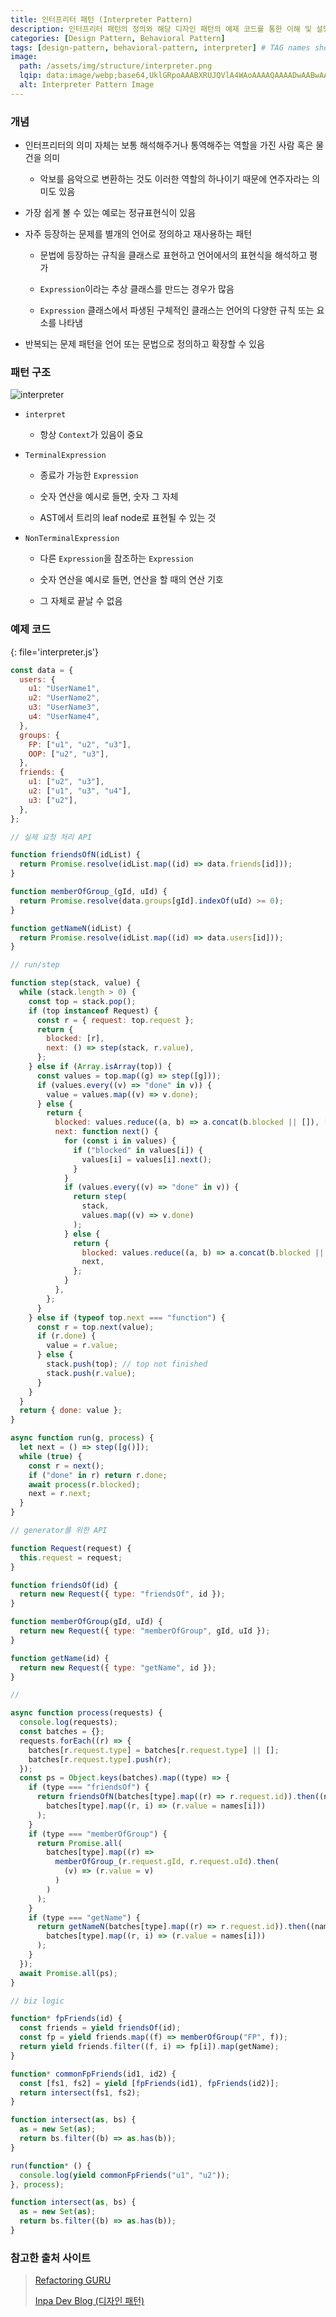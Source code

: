 ```yaml
---
title: 인터프리터 패턴 (Interpreter Pattern)
description: 인터프리터 패턴의 정의와 해당 디자인 패턴의 예제 코드를 통한 이해 및 설명 정리
categories: [Design Pattern, Behavioral Pattern]
tags: [design-pattern, behavioral-pattern, interpreter] # TAG names should always be lowercase
image:
  path: /assets/img/structure/interpreter.png
  lqip: data:image/webp;base64,UklGRpoAAABXRUJQVlA4WAoAAAAQAAAADwAABwAAQUxQSDIAAAARL0AmbZurmr57yyIiqE8oiG0bejIYEQTgqiDA9vqnsUSI6H+oAERp2HZ65qP/VIAWAFZQOCBCAAAA8AEAnQEqEAAIAAVAfCWkAALp8sF8rgRgAP7o9FDvMCkMde9PK7euH5M1m6VWoDXf2FkP3BqV0ZYbO6NA/VFIAAAA
  alt: Interpreter Pattern Image
---
```


### 개념

- 인터프리터의 의미 자체는 보통 해석해주거나 통역해주는 역할을 가진 사람 혹은 물건을 의미

  - 악보를 음악으로 변환하는 것도 이러한 역할의 하나이기 때문에 연주자라는 의미도 있음

- 가장 쉽게 볼 수 있는 예로는 정규표현식이 있음

- 자주 등장하는 문제를 별개의 언어로 정의하고 재사용하는 패턴

  - 문법에 등장하는 규칙을 클래스로 표현하고 언어에서의 표현식을 해석하고 평가

  - `Expression`이라는 추상 클래스를 만드는 경우가 많음

  - `Expression` 클래스에서 파생된 구체적인 클래스는 언어의 다양한 규칙 또는 요소를 나타냄

- 반복되는 문제 패턴을 언어 또는 문법으로 정의하고 확장할 수 있음

### 패턴 구조

![interpreter](/assets/img/structure/interpreter.png)

- `interpret`

  - 항상 `Context`가 있음이 중요

- `TerminalExpression`

  - 종료가 가능한 `Expression`

  - 숫자 연산을 예시로 들면, 숫자 그 자체

  - AST에서 트리의 leaf node로 표현될 수 있는 것

- `NonTerminalExpression`

  - 다른 `Expression`을 참조하는 `Expression`

  - 숫자 연산을 예시로 들면, 연산을 할 때의 연산 기호

  - 그 자체로 끝날 수 없음

### 예제 코드

{: file='interpreter.js'}

```js
const data = {
  users: {
    u1: "UserName1",
    u2: "UserName2",
    u3: "UserName3",
    u4: "UserName4",
  },
  groups: {
    FP: ["u1", "u2", "u3"],
    OOP: ["u2", "u3"],
  },
  friends: {
    u1: ["u2", "u3"],
    u2: ["u1", "u3", "u4"],
    u3: ["u2"],
  },
};

// 실제 요청 처리 API

function friendsOfN(idList) {
  return Promise.resolve(idList.map((id) => data.friends[id]));
}

function memberOfGroup_(gId, uId) {
  return Promise.resolve(data.groups[gId].indexOf(uId) >= 0);
}

function getNameN(idList) {
  return Promise.resolve(idList.map((id) => data.users[id]));
}

// run/step

function step(stack, value) {
  while (stack.length > 0) {
    const top = stack.pop();
    if (top instanceof Request) {
      const r = { request: top.request };
      return {
        blocked: [r],
        next: () => step(stack, r.value),
      };
    } else if (Array.isArray(top)) {
      const values = top.map((g) => step([g]));
      if (values.every((v) => "done" in v)) {
        value = values.map((v) => v.done);
      } else {
        return {
          blocked: values.reduce((a, b) => a.concat(b.blocked || []), []),
          next: function next() {
            for (const i in values) {
              if ("blocked" in values[i]) {
                values[i] = values[i].next();
              }
            }
            if (values.every((v) => "done" in v)) {
              return step(
                stack,
                values.map((v) => v.done)
              );
            } else {
              return {
                blocked: values.reduce((a, b) => a.concat(b.blocked || []), []),
                next,
              };
            }
          },
        };
      }
    } else if (typeof top.next === "function") {
      const r = top.next(value);
      if (r.done) {
        value = r.value;
      } else {
        stack.push(top); // top not finished
        stack.push(r.value);
      }
    }
  }
  return { done: value };
}

async function run(g, process) {
  let next = () => step([g()]);
  while (true) {
    const r = next();
    if ("done" in r) return r.done;
    await process(r.blocked);
    next = r.next;
  }
}

// generator를 위한 API

function Request(request) {
  this.request = request;
}

function friendsOf(id) {
  return new Request({ type: "friendsOf", id });
}

function memberOfGroup(gId, uId) {
  return new Request({ type: "memberOfGroup", gId, uId });
}

function getName(id) {
  return new Request({ type: "getName", id });
}

//

async function process(requests) {
  console.log(requests);
  const batches = {};
  requests.forEach((r) => {
    batches[r.request.type] = batches[r.request.type] || [];
    batches[r.request.type].push(r);
  });
  const ps = Object.keys(batches).map((type) => {
    if (type === "friendsOf") {
      return friendsOfN(batches[type].map((r) => r.request.id)).then((names) =>
        batches[type].map((r, i) => (r.value = names[i]))
      );
    }
    if (type === "memberOfGroup") {
      return Promise.all(
        batches[type].map((r) =>
          memberOfGroup_(r.request.gId, r.request.uId).then(
            (v) => (r.value = v)
          )
        )
      );
    }
    if (type === "getName") {
      return getNameN(batches[type].map((r) => r.request.id)).then((names) =>
        batches[type].map((r, i) => (r.value = names[i]))
      );
    }
  });
  await Promise.all(ps);
}

// biz logic

function* fpFriends(id) {
  const friends = yield friendsOf(id);
  const fp = yield friends.map((f) => memberOfGroup("FP", f));
  return yield friends.filter((f, i) => fp[i]).map(getName);
}

function* commonFpFriends(id1, id2) {
  const [fs1, fs2] = yield [fpFriends(id1), fpFriends(id2)];
  return intersect(fs1, fs2);
}

function intersect(as, bs) {
  as = new Set(as);
  return bs.filter((b) => as.has(b));
}

run(function* () {
  console.log(yield commonFpFriends("u1", "u2"));
}, process);

function intersect(as, bs) {
  as = new Set(as);
  return bs.filter((b) => as.has(b));
}
```

### 참고한 출처 사이트

> [Refactoring GURU](https://refactoring.guru/ko/design-patterns)
>
> [Inpa Dev Blog (디자인 패턴)](https://inpa.tistory.com/category/%EB%94%94%EC%9E%90%EC%9D%B8%20%ED%8C%A8%ED%84%B4)

